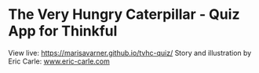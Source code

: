 # The Very Hungry Caterpillar - Quiz App for Thinkful

View live: https://marisavarner.github.io/tvhc-quiz/
Story and illustration by Eric Carle: www.eric-carle.com
